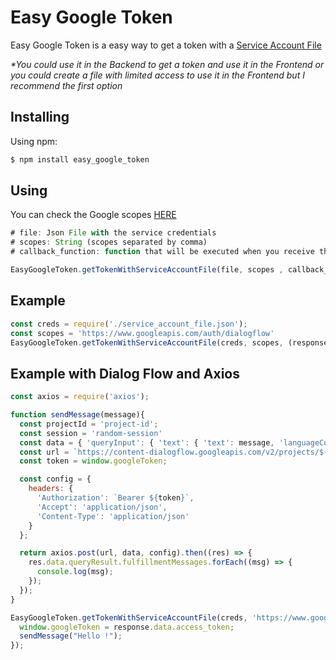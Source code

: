 # Easy Google Token

Easy Google Token is a easy way to get a token with a [Service Account File](https://cloud.google.com/iam/docs/creating-managing-service-account-keys])

_*You could use it in the Backend to get a token and use it in the Frontend or you could create a file with limited access to use it in the Frontend but I recommend the first option_

## Installing

Using npm:

```bash
$ npm install easy_google_token
```

## Using

You can check the Google scopes [HERE](https://developers.google.com/identity/protocols/googlescopes)

```js
# file: Json File with the service credentials
# scopes: String (scopes separated by comma)
# callback_function: function that will be executed when you receive the token

EasyGoogleToken.getTokenWithServiceAccountFile(file, scopes , callback_function);
```

## Example

```js
const creds = require('./service_account_file.json');
const scopes = 'https://www.googleapis.com/auth/dialogflow'
EasyGoogleToken.getTokenWithServiceAccountFile(creds, scopes, (response) => { console.log(response.data.access_token); });
```

## Example with Dialog Flow and Axios
```js
const axios = require('axios');

function sendMessage(message){
  const projectId = 'project-id';
  const session = 'random-session'
  const data = { 'queryInput': { 'text': { 'text': message, 'languageCode': 'es' } } };
  const url = `https://content-dialogflow.googleapis.com/v2/projects/${projectId}/agent/sessions/${session}:detectIntent`;
  const token = window.googleToken;

  const config = {
    headers: {
      'Authorization': `Bearer ${token}`,
      'Accept': 'application/json',
      'Content-Type': 'application/json'
    }
  };

  return axios.post(url, data, config).then((res) => {
    res.data.queryResult.fulfillmentMessages.forEach((msg) => {
      console.log(msg);
    });
  });
}

EasyGoogleToken.getTokenWithServiceAccountFile(creds, 'https://www.googleapis.com/auth/dialogflow', function(response) {
  window.googleToken = response.data.access_token;
  sendMessage("Hello !");
});
```
